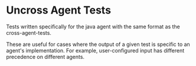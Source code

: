 # Uncross Agent Tests

Tests written specifically for the java agent with the same format as the cross-agent-tests.

These are useful for cases where the output of a given test is specific to an agent's implementation.
For example, user-configured input has different precedence on different agents.
